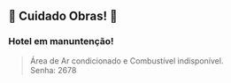 ## 🚧 Cuidado Obras! 🚧 

### Hotel em manuntenção!

> Área de Ar condicionado e Combustível indisponível.</br>
> Senha: 2678

